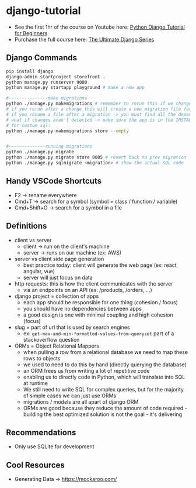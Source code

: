 # django-tutorial
- See the first 1hr of the course on Youtube here: [Python Django Tutorial for Beginners](https://www.youtube.com/watch?v=rHux0gMZ3Eg) 
- Purchase the full course here: [The Ultimate Django Series](https://codewithmosh.com/p/the-ultimate-django-series) 

## Django Commands
```sh
pip install django
django-admin startproject storefront .
python manage.py runserver 9000
python manage.py startapp playground # make a new app

#---------------make migrations
python ./manage.py makemigrations # remember to rerun this if we change any of the db models
# if you rerun after a change this will create a new migration file for you
# if you rename a file after a migration -> you must find all the dependencies and rename them too (unless it's the most recent migration => there will be no dependencies)
# what if changes aren't detected -> make sure the app is in the INSTALLED_APPs
# for custom sql:
python ./manage.py makemigrations store --empty


#--------------running migrations
python ./manage.py migrate
python ./manage.py migrate store 0005 # revert back to prev migration
python ./manage.py sqlmigrate <migration> # show the actual SQL code
```

## Handy VSCode Shortcuts
- F2 -> rename everywhere
- Cmd+T -> search for a symbol (symbol = class / function / variable)
- Cmd+Shift+O -> search for a symbol in a file

## Definitions
- client vs server
  - client -> run on the client's machine
  - server -> runs on our machine (ex: AWS)
- server vs client side page generation
  - best practice today: client will generate the web page (ex: react, angular, vue)
  - server will just focus on data
- http requests: this is how the client communicates with the server
  - via an endpoints on an API (ex: /products, /orders, ...)
- django project = collection of apps
  - each app should be responsible for one thing (cohesion / focus) 
  - you should have no dependencies between apps 
  - a good design is one with minimal coupling and high cohesion (focus)
- slug = part of url that is used by search engines
  - ex: `get-max-and-min-formatted-values-from-queryset` part of a stackoverflow question 
- ORMs = Object Relational Mappers
  - when pulling a row from a relational database we need to map these rows to objects
  - we used to need to do this by hand (directly querying the database)
  - an ORM frees us from writing a lot of repetitive code
  - enabling us to directly code in Python, which will translate into SQL at runtime
  - We still need to write SQL for complex queries, but for the majority of simple cases we can just use ORMs
  - migrations / models are all apart of django ORM
  - ORMs are good because they reduce the amount of code required - building the best optimized solution is not the goal - it's delivering 

## Recommendations
- Only use SQLite for development


## Cool Resources
- Generating Data -> https://mockaroo.com/
